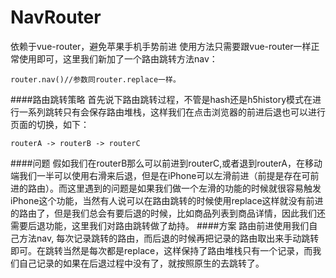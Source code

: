 # NavRouter
依赖于vue-router，避免苹果手机手势前进
使用方法只需要跟vue-router一样正常使用即可，这里我们新加了一个路由跳转方法nav：
```
router.nav()//参数同router.replace一样。
```
####路由跳转策略
首先说下路由跳转过程，不管是hash还是h5history模式在进行一系列跳转只有会保存路由堆栈，这样我们在点击浏览器的前进后退也可以进行页面的切换，如下：
```
routerA -> routerB -> routerC
```
####问题
假如我们在routerB那么可以前进到routerC,或者退到routerA，在移动端我们一半可以使用右滑来后退，但是在iPhone可以左滑前进（前提是存在可前进的路由）。而这里遇到的问题是如果我们做一个左滑的功能的时候就很容易触发iPhone这个功能，当然有人说可以在路由跳转的时候使用replace这样就没有前进的路由了，但是我们总会有要后退的时候，比如商品列表到商品详情，因此我们还需要后退功能，这里我们对路由跳转做了劫持。
####方案
路由前进使用我们自己方法nav, 每次记录跳转的路由，而后退的时候再把记录的路由取出来手动跳转即可。在跳转当然是每次都是replace，这样保持了路由堆栈只有一个记录，而我们自己记录的如果在后退过程中没有了，就按照原生的去跳转了。
